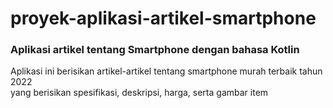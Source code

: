 # proyek-aplikasi-artikel-smartphone
### Aplikasi artikel tentang Smartphone dengan bahasa Kotlin

Aplikasi ini berisikan artikel-artikel tentang smartphone murah terbaik tahun 2022<br>
yang berisikan spesifikasi, deskripsi, harga, serta gambar item
